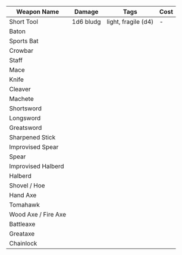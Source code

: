 
| Weapon Name         | Damage    | Tags                | Cost |
| ------------------- | --------- | ------------------- | ---- |
| Short Tool          | 1d6 bludg | light, fragile (d4) | -    |
| Baton               |           |                     |      |
| Sports Bat          |           |                     |      |
| Crowbar             |           |                     |      |
| Staff               |           |                     |      |
| Mace                |           |                     |      |
| Knife               |           |                     |      |
| Cleaver             |           |                     |      |
| Machete             |           |                     |      |
| Shortsword          |           |                     |      |
| Longsword           |           |                     |      |
| Greatsword          |           |                     |      |
| Sharpened Stick     |           |                     |      |
| Improvised Spear    |           |                     |      |
| Spear               |           |                     |      |
| Improvised Halberd  |           |                     |      |
| Halberd             |           |                     |      |
| Shovel / Hoe        |           |                     |      |
| Hand Axe            |           |                     |      |
| Tomahawk            |           |                     |      |
| Wood Axe / Fire Axe |           |                     |      |
| Battleaxe           |           |                     |      |
| Greataxe            |           |                     |      |
| Chainlock           |           |                     |      |
